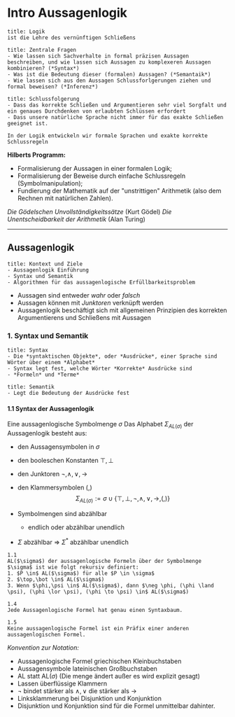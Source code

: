 # Intro Aussagenlogik

```ad-note
title: Logik
ist die Lehre des vernünftigen Schließens
```

```ad-question
title: Zentrale Fragen
- Wie lassen sich Sachverhalte in formal präzisen Aussagen beschreiben, und wie lassen sich Aussagen zu komplexeren Aussagen kombinieren? (*Syntax*)
- Was ist die Bedeutung dieser (formalen) Aussagen? (*Semantaik*)
- Wie lassen sich aus den Aussagen Schlussforlgerungen ziehen und formal beweisen? (*Inferenz*)
```

```ad-abstract
title: Schlussfolgerung
- Dass das korrekte Schließen und Argumentieren sehr viel Sorgfalt und ein genaues Durchdenken von erlaubten Schlüssen erfordert
- Dass unsere natürliche Sprache nicht immer für das exakte Schließen geeignet ist.

In der Logik entwickeln wir formale Sprachen und exakte korrekte Schlussregeln
```

**Hilberts Programm:**
- Formalisierung der Aussagen in einer formalen Logik;
- Formalisierung der Beweise durch einfache Schlussregeln (Symbolmanipulation);
- Fundierung der Mathematik auf der "unstrittigen" Arithmetik (also dem Rechnen mit natürlichen Zahlen).

*Die Gödelschen Unvollständigkeitssätze* (Kurt Gödel)
*Die Unentscheidbarkeit der Arithmetik* (Alan Turing)

---

## Aussagenlogik

```ad-note
title: Kontext und Ziele
- Aussagenlogik Einführung
- Syntax und Semantik
- Algorithmen für das aussagenlogische Erfüllbarkeitsproblem
```

- Aussagen sind entweder *wahr* oder *falsch*
- Aussagen können mit *Junktoren* verknüpft werden
- Aussagenlogik beschäftigt sich mit allgemeinen Prinzipien des korrekten Argumentierens und Schließens mit Aussagen

### 1. Syntax und Semantik

```ad-abstract
title: Syntax
- Die *syntaktischen Objekte*, oder *Ausdrücke*, einer Sprache sind Wörter über einem *Alphabet*
- Syntax legt fest, welche Wörter *Korrekte* Ausdrücke sind
- *Formeln* und *Terme*
```

```ad-abstract
title: Semantik
- Legt die Bedeutung der Ausdrücke fest
```

#### 1.1 Syntax der Aussagenlogik

Eine aussagenlogische Symbolmenge $\sigma$
Das Alphabet $\Sigma_{AL(\sigma)}$ der Aussagenlogik besteht aus:
- den Aussagensymbolen in $\sigma$
- den booleschen Konstanten $\top,\bot$
- den Junktoren $\neg, \land, \lor, \to$
- den Klammersymbolen $(,)$
$$\Sigma_{AL(\sigma)} := \sigma \cup \{\top, \bot,\neg, \land, \lor, \to, (,) \}$$

- Symbolmengen sind abzählbar
	- endlich oder abzählbar unendlich
- $\Sigma$ abzählbar $\Rightarrow$ $\Sigma^*$ abzählbar unendlich

```ad-def
1.1
AL($\sigma$) der aussagenlogische Formeln über der Symbolmenge $\sigma$ ist wie folgt rekursiv definiert:
1. $P \in$ AL($\sigma$) für alle $P \in \sigma$
2. $\top,\bot \in$ AL($\sigma$)
3. Wenn $\phi,\psi \in$ AL($\sigma$), dann $\neg \phi, (\phi \land \psi), (\phi \lor \psi), (\phi \to \psi) \in$ AL($\sigma$)
```

```ad-lemma
1.4
Jede Aussagenlogische Formel hat genau einen Syntaxbaum.
```

```ad-lemma
1.5
Keine aussagenlogische Formel ist ein Präfix einer anderen aussagenlogischen Formel.
```

*Konvention zur Notation:*
- Aussagenlogische Formel griechischen Kleinbuchstaben
- Aussagensymbole lateinischen Großbuchstaben
- AL statt AL($\sigma$) (Die menge ändert außer es wird explizit gesagt)
- Lassen überflüssige Klammern
- $\neg$ bindet stärker als $\land, \lor$ die stärker als $\to$
- Linksklammerung bei Disjunktion und Konjunktion
- Disjunktion und Konjunktion sind für die Formel unmittelbar dahinter.